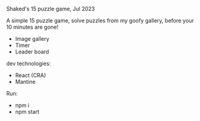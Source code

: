 Shaked's 15 puzzle game,
Jul 2023

A simple 15 puzzle game, solve puzzles from my goofy gallery, before your 10 minutes are gone!

- Image gallery
- Timer
- Leader board

dev technologies:
- React (CRA)
- Mantine

Run:
- npm i
- npm start
